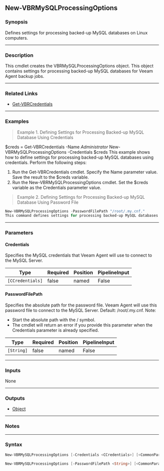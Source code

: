 New-VBRMySQLProcessingOptions
-----------------------------

### Synopsis
Defines settings for processing backed-up MySQL databases on Linux computers.

---

### Description

This cmdlet creates the VBRMySQLProcessingOptions object. This object contains settings for processing backed-up MySQL databases for Veeam Agent backup jobs.

---

### Related Links
* [Get-VBRCredentials](Get-VBRCredentials)

---

### Examples
> Example 1. Defining Settings for Processing Backed-up MySQL Database Using Credentials

$creds = Get-VBRCredentials -Name *Administrator*
New-VBRMySQLProcessingOptions -Credentials $creds
This example shows how to define settings for processing backed-up MySQL databases using credentials.
Perform the following steps:
1. Run the Get-VBRCredentials cmdlet. Specify the Name parameter value. Save the result to the $creds variable.
2. Run the New-VBRMySQLProcessingOptions cmdlet. Set the $creds variable as the Credentials parameter value.
> Example 2. Defining Settings for Processing Backed-up MySQL Database Using Password File

```PowerShell
New-VBRMySQLProcessingOptions -PasswordFilePath "/root/.my.cnf."
This command defines settings for processing backed-up MySQL databases using the absolute path for the password file.
```

---

### Parameters
#### **Credentials**
Specifies the MySQL credentials that Veeam Agent will use to connect to the MySQL Server.

|Type            |Required|Position|PipelineInput|
|----------------|--------|--------|-------------|
|`[CCredentials]`|false   |named   |False        |

#### **PasswordFilePath**
Specifies the absolute path for the password file. Veeam Agent will use this password file to connect to the MySQL Server.
Default: /root/.my.cnf.
Note:
* Start the absolute path with the / symbol.
* The cmdlet will return an error if you provide this parameter when the Credentials parameter is already specified.

|Type      |Required|Position|PipelineInput|
|----------|--------|--------|-------------|
|`[String]`|false   |named   |False        |

---

### Inputs
None

---

### Outputs
* [Object](https://learn.microsoft.com/en-us/dotnet/api/System.Object)

---

### Notes

---

### Syntax
```PowerShell
New-VBRMySQLProcessingOptions [-Credentials <CCredentials>] [<CommonParameters>]
```
```PowerShell
New-VBRMySQLProcessingOptions [-PasswordFilePath <String>] [<CommonParameters>]
```
